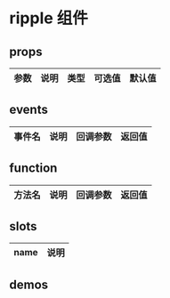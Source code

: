 # ripple 组件
## props
| 参数 | 说明 | 类型 | 可选值 | 默认值 |
| ---- | ---- | ---- | ---- | ---- |

## events
| 事件名 | 说明 | 回调参数 | 返回值 |
| ---- | ---- | ---- | ---- |

## function
| 方法名 | 说明 | 回调参数 | 返回值 |
| ---- | ---- | ---- | ---- |

## slots
| name | 说明 |
| ---- | ---- |

## demos


